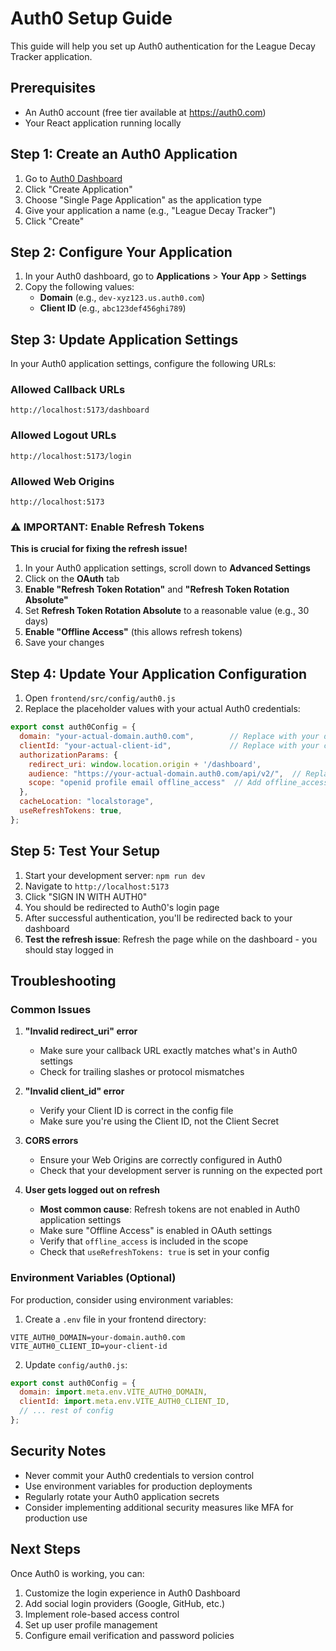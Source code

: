 # Auth0 Setup Guide

This guide will help you set up Auth0 authentication for the League Decay Tracker application.

## Prerequisites

- An Auth0 account (free tier available at https://auth0.com)
- Your React application running locally

## Step 1: Create an Auth0 Application

1. Go to [Auth0 Dashboard](https://manage.auth0.com/)
2. Click "Create Application"
3. Choose "Single Page Application" as the application type
4. Give your application a name (e.g., "League Decay Tracker")
5. Click "Create"

## Step 2: Configure Your Application

1. In your Auth0 dashboard, go to **Applications** > **Your App** > **Settings**
2. Copy the following values:
   - **Domain** (e.g., `dev-xyz123.us.auth0.com`)
   - **Client ID** (e.g., `abc123def456ghi789`)

## Step 3: Update Application Settings

In your Auth0 application settings, configure the following URLs:

### Allowed Callback URLs
```
http://localhost:5173/dashboard
```

### Allowed Logout URLs
```
http://localhost:5173/login
```

### Allowed Web Origins
```
http://localhost:5173
```

### ⚠️ IMPORTANT: Enable Refresh Tokens

**This is crucial for fixing the refresh issue!**

1. In your Auth0 application settings, scroll down to **Advanced Settings**
2. Click on the **OAuth** tab
3. **Enable "Refresh Token Rotation"** and **"Refresh Token Rotation Absolute"**
4. Set **Refresh Token Rotation Absolute** to a reasonable value (e.g., 30 days)
5. **Enable "Offline Access"** (this allows refresh tokens)
6. Save your changes

## Step 4: Update Your Application Configuration

1. Open `frontend/src/config/auth0.js`
2. Replace the placeholder values with your actual Auth0 credentials:

```javascript
export const auth0Config = {
  domain: "your-actual-domain.auth0.com",        // Replace with your domain
  clientId: "your-actual-client-id",             // Replace with your client ID
  authorizationParams: {
    redirect_uri: window.location.origin + '/dashboard',
    audience: "https://your-actual-domain.auth0.com/api/v2/",  // Replace with your domain
    scope: "openid profile email offline_access"  // Add offline_access for refresh tokens
  },
  cacheLocation: "localstorage",
  useRefreshTokens: true,
};
```

## Step 5: Test Your Setup

1. Start your development server: `npm run dev`
2. Navigate to `http://localhost:5173`
3. Click "SIGN IN WITH AUTH0"
4. You should be redirected to Auth0's login page
5. After successful authentication, you'll be redirected back to your dashboard
6. **Test the refresh issue**: Refresh the page while on the dashboard - you should stay logged in

## Troubleshooting

### Common Issues

1. **"Invalid redirect_uri" error**
   - Make sure your callback URL exactly matches what's in Auth0 settings
   - Check for trailing slashes or protocol mismatches

2. **"Invalid client_id" error**
   - Verify your Client ID is correct in the config file
   - Make sure you're using the Client ID, not the Client Secret

3. **CORS errors**
   - Ensure your Web Origins are correctly configured in Auth0
   - Check that your development server is running on the expected port

4. **User gets logged out on refresh**
   - **Most common cause**: Refresh tokens are not enabled in Auth0 application settings
   - Make sure "Offline Access" is enabled in OAuth settings
   - Verify that `offline_access` is included in the scope
   - Check that `useRefreshTokens: true` is set in your config

### Environment Variables (Optional)

For production, consider using environment variables:

1. Create a `.env` file in your frontend directory:
```
VITE_AUTH0_DOMAIN=your-domain.auth0.com
VITE_AUTH0_CLIENT_ID=your-client-id
```

2. Update `config/auth0.js`:
```javascript
export const auth0Config = {
  domain: import.meta.env.VITE_AUTH0_DOMAIN,
  clientId: import.meta.env.VITE_AUTH0_CLIENT_ID,
  // ... rest of config
};
```

## Security Notes

- Never commit your Auth0 credentials to version control
- Use environment variables for production deployments
- Regularly rotate your Auth0 application secrets
- Consider implementing additional security measures like MFA for production use

## Next Steps

Once Auth0 is working, you can:

1. Customize the login experience in Auth0 Dashboard
2. Add social login providers (Google, GitHub, etc.)
3. Implement role-based access control
4. Set up user profile management
5. Configure email verification and password policies 
